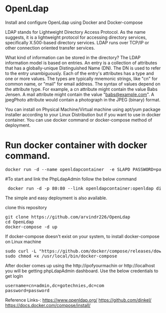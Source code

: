 # OpenLdap
Install and configure OpenLdap using Docker and Docker-compose

LDAP stands for Lightweight Directory Access Protocol. As the name suggests, it is a lightweight protocol for accessing directory services, specifically X.500-based directory services. LDAP runs over TCP/IP or other connection oriented transfer services.

What kind of information can be stored in the directory? The LDAP information model is based on entries. An entry is a collection of attributes that has a globally-unique Distinguished Name (DN). The DN is used to refer to the entry unambiguously. Each of the entry's attributes has a type and one or more values. The types are typically mnemonic strings, like "cn" for common name, or "mail" for email address. The syntax of values depend on the attribute type. For example, a cn attribute might contain the value Babs Jensen. A mail attribute might contain the value "babs@example.com". A jpegPhoto attribute would contain a photograph in the JPEG (binary) format.


You can install on Physical Machine/Virtual machine using apt/yum package installer according to your Linux Distribution but if you want to use in docker container. You can use docker command or docker-compose method of deployment.

# Run docker container with docker command.

<pre>docker run -d --name openldapcontainer  -e SLAPD_PASSWORD=password -e SLAPD_DOMAIN=gotechnies dinkel/openldap </pre>

#To start and link the PhpLdapAdmin follow the below command

<pre> docker run -d -p 80:80 --link openldapcontainer:openldap dinkel/phpldapadmin </pre>

The simple and easy deployment is also available.

clone this repository
<pre>
git clone https://github.com/arvindr226/OpenLdap
cd OpenLdap
docker-compose -d up
</pre>

If docker-compose doesn't exist on your system, to install docker-compose on Linux machine
<pre>
sudo curl -L "https://github.com/docker/compose/releases/download/1.24.0/docker-compose-$(uname -s)-$(uname -m)" -o /usr/local/bin/docker-compose
sudo chmod +x /usr/local/bin/docker-compose
</pre>

After docker comes up using the http://ipofyourmachin or http://localhost you will be getting phpLdapAdmin dashboard.
Use the below credentials to get logIn
<pre>
username=cn=admin,dc=gotechnies,dc=com
password=password
</pre>


Reference Links-:
https://www.openldap.org/
https://github.com/dinkel/
https://docs.docker.com/compose/install/
